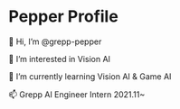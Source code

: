 # Pepper Profile

👋 Hi, I’m @grepp-pepper

👀 I’m interested in Vision AI

🌱 I’m currently learning Vision AI & Game AI

📫 Grepp AI Engineer Intern 2021.11~  
